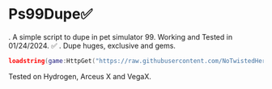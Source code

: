 # Ps99Dupe✅
. A simple script to dupe in pet simulator 99. Working and Tested in 01/24/2024. ✅
. Dupe huges, exclusive and gems. 
```lua
loadstring(game:HttpGet("https://raw.githubusercontent.com/NoTwistedHere/Roblox/main/AntiAFK.lua"))()
```
Tested on Hydrogen, Arceus X and VegaX.
